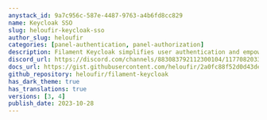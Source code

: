```yaml
---
anystack_id: 9a7c956c-587e-4487-9763-a4b6fd8cc829
name: Keycloak SSO
slug: heloufir-keycloak-sso
author_slug: heloufir
categories: [panel-authentication, panel-authorization]
description: Filament Keycloak simplifies user authentication and empowers role-based authorization using the robust Keycloak platform. Secure your applications with ease.
discord_url: https://discord.com/channels/883083792112300104/1177082033458122833
docs_url: https://gist.githubusercontent.com/heloufir/2a0fc88f52d0d43dec45ac24077e3296/raw/abe3a1b445f24625a87d88a449e70d3ede4c4066/filament-keycloak-sso-docs.md
github_repository: heloufir/filament-keycloak
has_dark_theme: true
has_translations: true
versions: [3, 4]
publish_date: 2023-10-28
---
```

